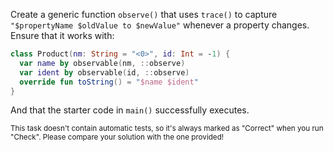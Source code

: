 

Create a generic function `observe()` that uses `trace()` to capture
`"$propertyName $oldValue to $newValue"` whenever a property changes. Ensure
that it works with:

```kotlin
class Product(nm: String = "<0>", id: Int = -1) {
  var name by observable(nm, ::observe)
  var ident by observable(id, ::observe)
  override fun toString() = "$name $ident"
}
```

And that the starter code in `main()` successfully executes.

<sub> This task doesn't contain automatic tests,
so it's always marked as "Correct" when you run "Check".
Please compare your solution with the one provided! </sub>
